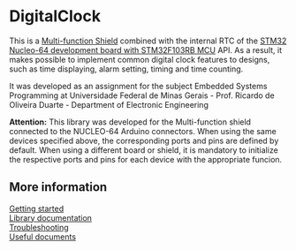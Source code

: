 # DigitalClock

This is a [Multi-function Shield](https://blog.eletrogate.com/guia-completo-do-shield-multi-funcoes-para-arduino/) combined with the internal RTC of the [STM32 Nucleo-64 development board with STM32F103RB MCU](https://www.st.com/en/evaluation-tools/nucleo-f103rb.html) API. As a result, it makes possible to implement common digital clock features to designs, such as time displaying, alarm setting, timing and time counting.

It was developed as an assignment for the subject Embedded Systems Programming at Universidade Federal de Minas Gerais - Prof. Ricardo de Oliveira Duarte - Department of Electronic Engineering

**Attention:** 
This library was developed for the Multi-function shield connected to the NUCLEO-64 Arduino connectors.
When using the same devices specified above, the corresponding ports and pins are defined by default. When using a different board or shield, it is mandatory to initialize the respective ports and pins for each device with the appropriate funcion.

## More information ##
[Getting started](https://github.com/geraldopugiallidepaiva/DigitalClock/wiki/Getting-started)\
[Library documentation](https://github.com/geraldopugiallidepaiva/DigitalClock/wiki/Library-documentation)\
[Troubleshooting](https://github.com/geraldopugiallidepaiva/DigitalClock/wiki/Troubleshooting)\
[Useful documents](https://github.com/geraldopugiallidepaiva/DigitalClock/wiki/Useful-documents)
